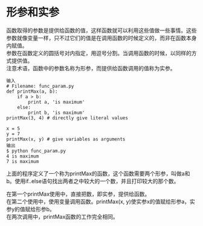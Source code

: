 # 形参和实参
函数取得的参数是提供给函数的值，这样函数就可以利用这些值做一些事情。这些参数就像变量一样，只不过它们的值是在调用函数的时候定义的，而非在函数本身内赋值。  
参数在函数定义的圆括号对内指定，用逗号分割。当调用函数的时候，以同样的方式提供值。  
注意术语，函数中的参数名称为形参，而提供给函数调用的值称为实参。


	输入
	# Filename: func_param.py
	def printMax(a, b):
		if a > b:
			print a, 'is maximum'
		else:
			print b, 'is maximum'
	printMax(3, 4) # directly give literal values
	
	x = 5
	y = 7
	printMax(x, y) # give variables as arguments
	输出
	$ python func_param.py
	4 is maximum
	7 is maximum
	

上面的程序定义了一个称为printMax的函数，这个函数需要两个形参，叫做a和b。使用if..else语句找出两者之中较大的一个数，并且打印较大的那个数。

在第一个printMax使用中，直接把数，即实参，提供给函数。  
在第二个使用中，使用变量调用函数。printMax(x, y)使实参x的值赋给形参a，实参y的值赋给形参b。  
在两次调用中，printMax函数的工作完全相同。